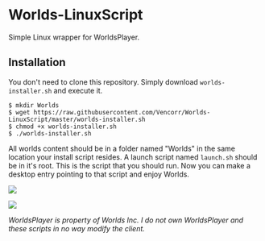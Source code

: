 # Worlds-LinuxScript
Simple Linux wrapper for WorldsPlayer.

## Installation
You don't need to clone this repository. Simply download `worlds-installer.sh` and execute it.

```
$ mkdir Worlds
$ wget https://raw.githubusercontent.com/Vencorr/Worlds-LinuxScript/master/worlds-installer.sh
$ chmod +x worlds-installer.sh
$ ./worlds-installer.sh
```

All worlds content should be in a folder named "Worlds" in the same location your install script resides. A launch script named `launch.sh` should be in it's root. This is the script that you should run. Now you can make a desktop entry pointing to that script and enjoy Worlds.

![](https://github.com/Vencorr/Worlds-LinuxScript/blob/master/image.png)

![](https://i.imgur.com/1jjA7WM.png)

*WorldsPlayer is property of Worlds Inc. I do not own WorldsPlayer and these scripts in no way modify the client.*
